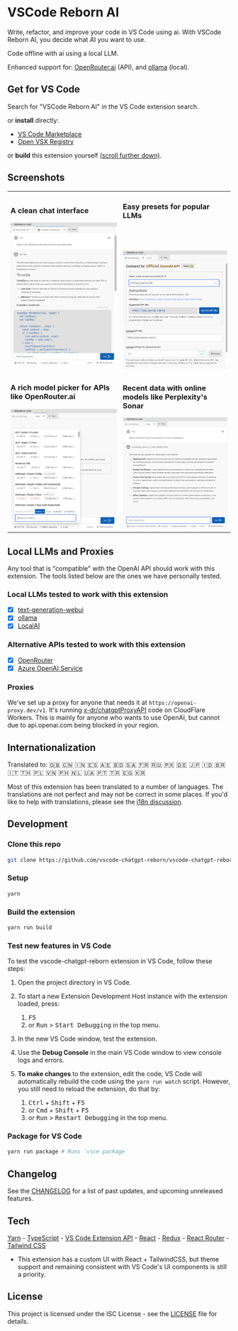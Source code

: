 # VSCode Reborn AI

Write, refactor, and improve your code in VS Code using ai. With VSCode Reborn AI, you decide what AI you want to use.

Code offline with ai using a local LLM.

Enhanced support for: [OpenRouter.ai](https://openrouter.ai) (API), and [ollama](https://github.com/ollama/ollama) (local).

## Get for VS Code

Search for "VSCode Reborn AI" in the VS Code extension search.

or **install** directly:

- [VS Code Marketplace](https://marketplace.visualstudio.com/items?itemName=chris-hayes.chatgpt-reborn)
- [Open VSX Registry](https://open-vsx.org/extension/chris-hayes/chatgpt-reborn)

or **build** this extension yourself [(scroll further down)](#development).

## Screenshots

<table>
  <tr>
    <td>
       <h3>A clean chat interface</h3>
<picture>
  <source media="(prefers-color-scheme: dark)" srcset="https://raw.githubusercontent.com/vscode-reborn-ai/vscode-reborn-ai/develop/screenshot-1-dark.png">
  <img alt="VSCode Reborn AI extension in use within VS Code, displaying a chat interface. The conversation panel shows a user asking, 'What is the difference between throttle and debounce?' at the top. Below it, the AI response is presented in a well-formatted message using Markdown, including an explanation of 'Throttle' with bullet points and a JavaScript code block example. Above the chat is a tab bar with conversation and chat history options. At the bottom of the screen, there is an input field for the user to ask questions, along with options for interacting with the chat." src="https://raw.githubusercontent.com/vscode-reborn-ai/vscode-reborn-ai/develop/screenshot-1-light.png">
</picture>
    </td>
    <td>
      <h3>Easy presets for popular LLMs</h3>
      <br/>
      <br/>
      <br/>
<picture>
  <source media="(prefers-color-scheme: dark)" srcset="https://raw.githubusercontent.com/vscode-reborn-ai/vscode-reborn-ai/develop/screenshot-2-dark.png">
  <img alt="VSCode Reborn AI extension's 'LLM Settings' interface for connecting to an official OpenAI API. A dropdown menu near the top allows the user to select the LLM (currently showing 'Official OpenAI API'). Below, instructions are provided with a suggested API URL (https://api.openai.com/v1) and a 'Use this API URL' button. The current API URL and API key fields are shown below with an API key validation indicator ('Valid' status in green). At the top, a tab bar allows switching between 'Chat' and other options, and there is a 'LLM Settings' tab visible." src="https://raw.githubusercontent.com/vscode-reborn-ai/vscode-reborn-ai/develop/screenshot-2-light.png">
</picture>
    </td>
  </tr>
  <tr>
    <td>
<h3>A rich model picker for APIs like OpenRouter.ai</h3>
<picture>
  <source media="(prefers-color-scheme: dark)" srcset="https://raw.githubusercontent.com/vscode-reborn-ai/vscode-reborn-ai/develop/screenshot-3-dark.png">
  <img alt="VSCode Reborn AI extension's model picker interface displaying a dropdown list of available models when using an API like OpenRouter.ai. The list includes models such as 'AI21: Jamba 1.5 Large' and 'Anthropic: Claude 3 Opus,' each with details like cost per million tokens, maximum tokens per request, and request completion times. Moderation statuses are shown for some models. At the bottom, there are filtering options (Name, Cost, Context, Completion) and a search field to help users quickly find specific models. The interface shows the dropdown overlaying the chat window." src="https://raw.githubusercontent.com/vscode-reborn-ai/vscode-reborn-ai/develop/screenshot-3-light.png">
</picture>
    </td>
    <td>
<h3>Recent data with online models like Perplexity's Sonar</h3>
<picture>
  <source media="(prefers-color-scheme: dark)" srcset="https://raw.githubusercontent.com/vscode-reborn-ai/vscode-reborn-ai/develop/screenshot-4-dark.png">
  <img alt="VSCode Reborn AI extension showing a chat interface where the user asks, 'What is the latest news from OpenAI for me as a developer?' The LLM model in use is 'Perplexity: Llama 3.1 Sonar 405B Online,' which provides a real-time response with key updates from OpenAI, including the Realtime API, Model Distillation, Vision Fine-Tuning, Prompt Caching, and other updates for developers. The interface displays the response in a well-formatted markdown style, with bullet points highlighting each update. At the bottom, the input field allows users to ask further questions. The interface uses a dark theme, with the active model and status shown in the bottom bar." src="https://raw.githubusercontent.com/vscode-reborn-ai/vscode-reborn-ai/develop/screenshot-4-light.png">
</picture>
    </td>
  </tr>
</table>

## Local LLMs and Proxies

Any tool that is "compatible" with the OpenAI API should work with this extension. The tools listed below are the ones we have personally tested.

### Local LLMs tested to work with this extension

- [X] [text-generation-webui](https://github.com/oobabooga/text-generation-webui)
- [X] [ollama](https://github.com/ollama/ollama)
- [X] [LocalAI](https://localai.io/)

### Alternative APIs tested to work with this extension

- [X] [OpenRouter](https://openrouter.ai/)
- [X] [Azure OpenAI Service](https://azure.microsoft.com/en-us/products/ai-services/openai-service/)

### Proxies

We've set up a proxy for anyone that needs it at `https://openai-proxy.dev/v1`. It's running [x-dr/chatgptProxyAPI](https://github.com/x-dr/chatgptProxyAPI) code on CloudFlare Workers. This is mainly for anyone who wants to use OpenAI, but cannot due to api.openai.com being blocked in your region.

## Internationalization

Translated to: 🇬🇧 🇨🇳 🇮🇳 🇪🇸 🇦🇪 🇧🇩 🇸🇦 🇫🇷 🇷🇺 🇵🇰 🇩🇪 🇯🇵 🇮🇩 🇧🇷 🇮🇹 🇹🇭 🇵🇱 🇻🇳 🇵🇭 🇳🇱 🇺🇦 🇵🇹 🇹🇷 🇪🇬 🇰🇷

Most of this extension has been translated to a number of languages. The translations are not perfect and may not be correct in some places. If you'd like to help with translations, please see the [i18n discussion](https://github.com/vscode-reborn-ai/vscode-reborn-ai/discussions/20).

## Development

### Clone this repo

```bash
git clone https://github.com/vscode-chatgpt-reborn/vscode-chatgpt-reborn.git
```

### Setup

```bash
yarn
```

### Build the extension

```bash
yarn run build
```

### Test new features in VS Code

To test the vscode-chatgpt-reborn extension in VS Code, follow these steps:

1. Open the project directory in VS Code.

2. To start a new Extension Development Host instance with the extension loaded, press:
   1. <kbd>F5</kbd>
   2. or <kbd>Run</kbd> > <kbd>Start Debugging</kbd> in the top menu.

4. In the new VS Code window, test the extension.

5. Use the **Debug Console** in the main VS Code window to view console logs and errors.

6. **To make changes** to the extension, edit the code, VS Code will automatically rebuild the code using the `yarn run watch` script. However, you still need to reload the extension, do that by:
   1. <kbd>Ctrl</kbd> + <kbd>Shift</kbd> + <kbd>F5</kbd>
   2. or <kbd>Cmd</kbd> + <kbd>Shift</kbd> + <kbd>F5</kbd>
   3. or <kbd>Run</kbd> > <kbd>Restart Debugging</kbd> in the top menu.

### Package for VS Code

```bash
yarn run package # Runs `vsce package`
```

## Changelog

See the [CHANGELOG](CHANGELOG.md) for a list of past updates, and upcoming unreleased features.

## Tech

[Yarn](https://yarnpkg.com/) - [TypeScript](https://www.typescriptlang.org/) - [VS Code Extension API](https://code.visualstudio.com/api) - [React](https://reactjs.org/) - [Redux](https://redux.js.org/) - [React Router](https://reactrouter.com/) - [Tailwind CSS](https://tailwindcss.com/)

- This extension has a custom UI with React + TailwindCSS, but theme support and remaining consistent with VS Code's UI components is still a priority.

## License

This project is licensed under the ISC License - see the [LICENSE](LICENSE) file for details.
